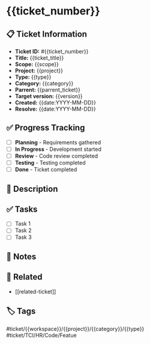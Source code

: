 # {{ticket_number}}

## 📋 Ticket Information

- **Ticket ID:** #{{ticket_number}}
- **Title:** {{ticket_title}}
- **Scope:** {{scope}}
- **Project:** {{project}}
- **Type:** {{type}}
- **Category:** {{category}}
- **Parrent:** {{parrent_ticket}}
- **Target version:** {{version}}
- **Created:** {{date:YYYY-MM-DD}}
- **Resolve:** {{date:YYYY-MM-DD}}

## ✅ Progress Tracking

- [ ] **Planning** - Requirements gathered
- [ ] **In Progress** - Development started
- [ ] **Review** - Code review completed
- [ ] **Testing** - Testing completed
- [ ] **Done** - Ticket completed

## 🎯 Description

<!-- Brief description of what needs to be done -->

## ✅ Tasks

- [ ] Task 1
- [ ] Task 2
- [ ] Task 3

## 📝 Notes

<!-- Any additional notes or comments -->

## 🔗 Related

<!-- Links to related tickets or notes -->

- [[related-ticket]]

## 🏷️ Tags

#ticket/{{workspace}}/{{project}}/{{category}}/{{type}}
#ticket/TCI/HR/Code/Featue
